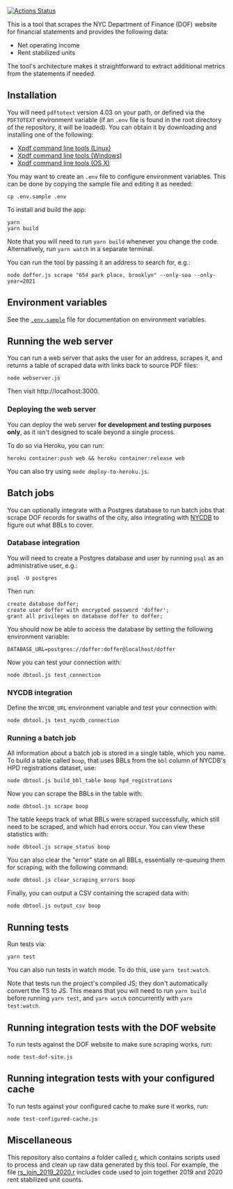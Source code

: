 [![Actions Status](https://github.com/JustFixNYC/nyc-doffer/workflows/Node%20CI/badge.svg)](https://github.com/JustFixNYC/nyc-doffer/actions)

This is a tool that scrapes the NYC Department of Finance (DOF) website
for financial statements and provides the following data:

* Net operating income
* Rent stabilized units

The tool's architecture makes it straightforward to extract additional
metrics from the statements if needed.

## Installation

You will need `pdftotext` version 4.03 on your path, or defined via the
`PDFTOTEXT` environment variable (if an `.env` file is found in the root directory
of the repository, it will be loaded). You can obtain it by downloading
and installing one of the following:

* [Xpdf command line tools (Linux)](https://dl.xpdfreader.com/xpdf-tools-linux-4.03.tar.gz)
* [Xpdf command line tools (Windows)](https://dl.xpdfreader.com/xpdf-tools-win-4.03.zip)
* [Xpdf command line tools (OS X)](https://dl.xpdfreader.com/xpdf-tools-mac-4.03.tar.gz)

You may want to create an `.env` file to configure environment variables. This
can be done by copying the sample file and editing it as needed:

```
cp .env.sample .env
```

To install and build the app:

```
yarn
yarn build
```

Note that you will need to run `yarn build` whenever you change the code. Alternatively,
run `yarn watch` in a separate terminal.

You can run the tool by passing it an address to search for, e.g.:

```
node doffer.js scrape "654 park place, brooklyn" --only-soa --only-year=2021
```

## Environment variables

See the [`.env.sample`](.env.sample) file for documentation on environment variables.

## Running the web server

You can run a web server that asks the user for an address, scrapes it,
and returns a table of scraped data with links back to source PDF files:

```
node webserver.js
```

Then visit http://localhost:3000.

### Deploying the web server

You can deploy the web server **for development and testing purposes only**,
as it isn't designed to scale beyond a single process.

To do so via Heroku, you can run:

```
heroku container:push web && heroku container:release web
```

You can also try using `node deploy-to-heroku.js`.

## Batch jobs

You can optionally integrate with a Postgres database to run
batch jobs that scrape DOF records for swaths of the city,
also integrating with [NYCDB][] to figure out what BBLs to cover.

### Database integration

You will need to create a Postgres database and user
by running `psql` as an administrative user, e.g.:

```
psql -U postgres
```

Then run:

```
create database doffer;
create user doffer with encrypted password 'doffer';
grant all privileges on database doffer to doffer;
```

You should now be able to access the database by setting the
following environment variable:

```
DATABASE_URL=postgres://doffer:doffer@localhost/doffer
```

Now you can test your connection with:

```
node dbtool.js test_connection
```

### NYCDB integration

Define the `NYCDB_URL` environment variable and test your connection with:

```
node dbtool.js test_nycdb_connection
```

[NYCDB]: https://github.com/nycdb/nycdb

### Running a batch job

All information about a batch job is stored in a single table, which
you name.  To build a table called `boop`, that uses BBLs from
the `bbl` column of NYCDB's HPD registrations dataset, use:

```
node dbtool.js build_bbl_table boop hpd_registrations
```

Now you can scrape the BBLs in the table with:

```
node dbtool.js scrape boop
```

The table keeps track of what BBLs were scraped successfully,
which still need to be scraped, and which had errors occur. You can
view these statistics with:

```
node dbtool.js scrape_status boop
```

You can also clear the "error" state on all BBLs, essentially
re-queuing them for scraping, with the following command:

```
node dbtool.js clear_scraping_errors boop
```

Finally, you can output a CSV containing the scraped data with:

```
node dbtool.js output_csv boop
```

## Running tests

Run tests via:

```
yarn test
```

You can also run tests in watch mode. To do this, use `yarn test:watch`.

Note that tests run the project's compiled JS; they don't automatically convert
the TS to JS. This means that you will need to run `yarn build` before running
`yarn test`, and `yarn watch` concurrently with `yarn test:watch`.

## Running integration tests with the DOF website

To run tests against the DOF website to make sure scraping works, run:

```
node test-dof-site.js
```

## Running integration tests with your configured cache

To run tests against your configured cache to make sure it works, run:

```
node test-configured-cache.js
```

## Miscellaneous

This repository also contains a folder called [r](https://github.com/JustFixNYC/nyc-doffer/tree/r/r), which contains scripts 
used to process and clean up raw data generated by this tool. For example, the file [rs_join_2019_2020.r](https://github.com/JustFixNYC/nyc-doffer/blob/r/r/rs_join_2019_2020.R) 
includes code used to join together 2019 and 2020 rent stabilized unit counts. 

